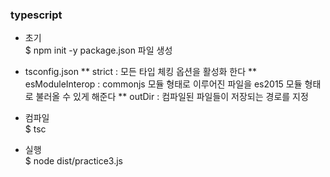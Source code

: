 ### typescript


* 초기  
$ npm init -y
package.json 파일 생성

* tsconfig.json
** strict : 모든 타입 체킹 옵션을 활성화 한다
** esModuleInterop :  commonjs 모듈 형태로 이루어진 파일을 es2015 모듈 형태로 불러올 수 있게 해준다
** outDir : 컴파일된 파일들이 저장되는 경로를 지정

* 컴파일  
$ tsc

* 실행  
$ node dist/practice3.js



